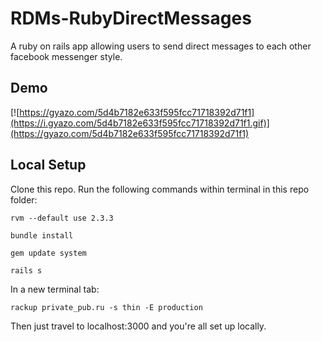 # RDMs-RubyDirectMessages
A ruby on rails app allowing users to send direct messages to each other facebook messenger style. 

## Demo
[![https://gyazo.com/5d4b7182e633f595fcc71718392d71f1](https://i.gyazo.com/5d4b7182e633f595fcc71718392d71f1.gif)](https://gyazo.com/5d4b7182e633f595fcc71718392d71f1)

## Local Setup
Clone this repo.
Run the following commands within terminal in this repo folder:

`rvm --default use 2.3.3`

`bundle install`

`gem update system`

`rails s`



In a new terminal tab:

`rackup private_pub.ru -s thin -E production`


Then just travel to localhost:3000 and you're all set up locally.
